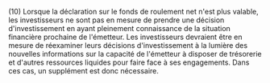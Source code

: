 (10) Lorsque la déclaration sur le fonds de roulement net n'est plus valable, les investisseurs ne sont pas en mesure de prendre une décision d'investissement en ayant pleinement connaissance de la situation financière prochaine de l'émetteur. Les investisseurs devraient être en mesure de réexaminer leurs décisions d'investissement à la lumière des nouvelles informations sur la capacité de l'émetteur à disposer de trésorerie et d'autres ressources liquides pour faire face à ses engagements. Dans ces cas, un supplément est donc nécessaire.